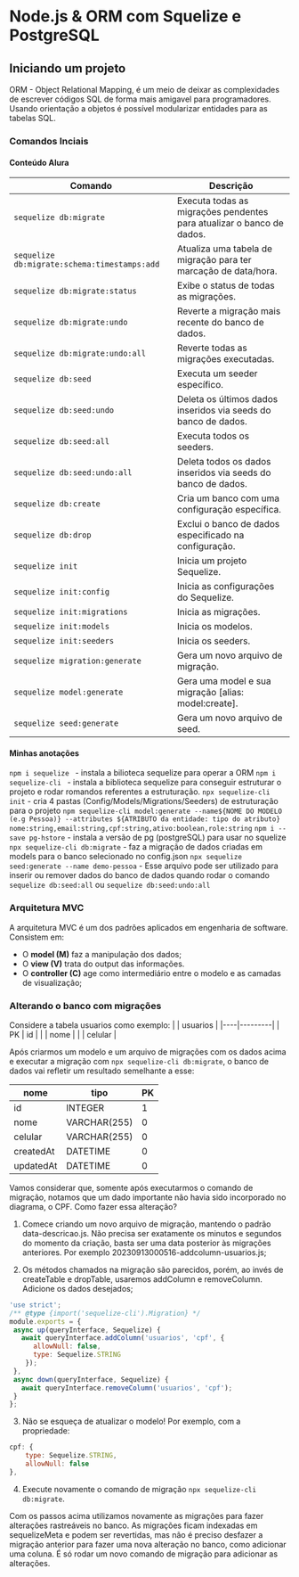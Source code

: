 # Node.js & ORM com Squelize e PostgreSQL

## Iniciando um projeto

ORM - Object Relational Mapping, é um meio de deixar as complexidades de escrever códigos SQL de forma mais amigavel para programadores. Usando orientação a objetos é possível modularizar entidades para as tabelas SQL.


### Comandos Inciais


#### Conteúdo Alura

| **Comando**                                 | **Descrição**                                                                 |
|---------------------------------------------|-------------------------------------------------------------------------------|
| `sequelize db:migrate`                      | Executa todas as migrações pendentes para atualizar o banco de dados.         |
| `sequelize db:migrate:schema:timestamps:add` | Atualiza uma tabela de migração para ter marcação de data/hora.               |
| `sequelize db:migrate:status`               | Exibe o status de todas as migrações.                                         |
| `sequelize db:migrate:undo`                 | Reverte a migração mais recente do banco de dados.                            |
| `sequelize db:migrate:undo:all`             | Reverte todas as migrações executadas.                                        |
| `sequelize db:seed`                         | Executa um seeder específico.                                                 |
| `sequelize db:seed:undo`                    | Deleta os últimos dados inseridos via seeds do banco de dados.                |
| `sequelize db:seed:all`                     | Executa todos os seeders.                                                    |
| `sequelize db:seed:undo:all`                | Deleta todos os dados inseridos via seeds do banco de dados.                 |
| `sequelize db:create`                       | Cria um banco com uma configuração específica.                                |
| `sequelize db:drop`                         | Exclui o banco de dados especificado na configuração.                         |
| `sequelize init`                            | Inicia um projeto Sequelize.                                                 |
| `sequelize init:config`                     | Inicia as configurações do Sequelize.                                         |
| `sequelize init:migrations`                 | Inicia as migrações.                                                         |
| `sequelize init:models`                     | Inicia os modelos.                                                           |
| `sequelize init:seeders`                    | Inicia os seeders.                                                           |
| `sequelize migration:generate`              | Gera um novo arquivo de migração.                                            |
| `sequelize model:generate`                  | Gera uma model e sua migração [alias: model:create].                         |
| `sequelize seed:generate`                   | Gera um novo arquivo de seed.                                                |


#### Minhas anotações

`npm i sequelize ` - instala a bilioteca sequelize para operar a ORM
`npm i sequelize-cli ` - instala a biblioteca sequelize para conseguir estruturar o projeto e rodar romandos referentes a estruturação.
`npx sequelize-cli init` - cria 4 pastas (Config/Models/Migrations/Seeders) de estruturação para o projeto
`npm sequelize-cli model:generate --name${NOME DO MODELO (e.g Pessoa)} --attributes ${ATRIBUTO da entidade: tipo do atributo} nome:string,email:string,cpf:string,ativo:boolean,role:string`
`npm i --save pg-hstore` - instala a versão de pg (postgreSQL) para usar no squelize
`npx sequelize-cli db:migrate` - faz a migração de dados criadas em models para o banco selecionado no config.json
`npx sequelize seed:generate --name demo-pessoa` - Esse arquivo pode ser utilizado para inserir ou remover dados do banco de dados quando rodar o comando `sequelize db:seed:all` ou `sequelize db:seed:undo:all`

### Arquitetura MVC

A arquitetura MVC é um dos padrões aplicados em engenharia de software. Consistem em:

- O **model (M)** faz a manipulação dos dados;
- O **view (V)** trata do output das informações.
- O **controller (C)** age como intermediário entre o modelo e as camadas de visualização;

### Alterando o banco com migrações

Considere a tabela usuarios como exemplo:
|	| usuarios |
|----|---------|
| PK | id  	|
|	| nome	|
|	| celular |

Após criarmos um modelo e um arquivo de migrações com os dados acima e executar a migração com `npx sequelize-cli db:migrate`, o banco de dados vai refletir um resultado semelhante a esse:

| nome  	| tipo     	| PK |
|-----------|--------------|----|
| id    	| INTEGER  	| 1  |
| nome  	| VARCHAR(255) | 0  |
| celular   | VARCHAR(255) | 0  |
| createdAt | DATETIME 	| 0  |
| updatedAt | DATETIME 	| 0  | 		

Vamos considerar que, somente após executarmos o comando de migração, notamos que um dado importante não havia sido incorporado no diagrama, o CPF. Como fazer essa alteração?

1. Comece criando um novo arquivo de migração, mantendo o padrão data-descricao.js. Não precisa ser exatamente os minutos e segundos do momento da criação, basta ser uma data posterior às migrações anteriores. Por exemplo 20230913000516-addcolumn-usuarios.js;

2. Os métodos chamados na migração são parecidos, porém, ao invés de createTable e dropTable, usaremos addColumn e removeColumn. Adicione os dados desejados;

```javascript
'use strict';
/** @type {import('sequelize-cli').Migration} */
module.exports = {
 async up(queryInterface, Sequelize) {
   await queryInterface.addColumn('usuarios', 'cpf', {
      allowNull: false,
      type: Sequelize.STRING
    });
 },
 async down(queryInterface, Sequelize) {
   await queryInterface.removeColumn('usuarios', 'cpf');
 }
};
```
3. Não se esqueça de atualizar o modelo! Por exemplo, com a propriedade:

```javascript
cpf: {
    type: Sequelize.STRING,
    allowNull: false
},
```

4. Execute novamente o comando de migração `npx sequelize-cli db:migrate`.

Com os passos acima utilizamos novamente as migrações para fazer alterações rastreáveis no banco. As migrações ficam indexadas em sequelizeMeta e podem ser revertidas, mas não é preciso desfazer a migração anterior para fazer uma nova alteração no banco, como adicionar uma coluna. É só rodar um novo comando de migração para adicionar as alterações.